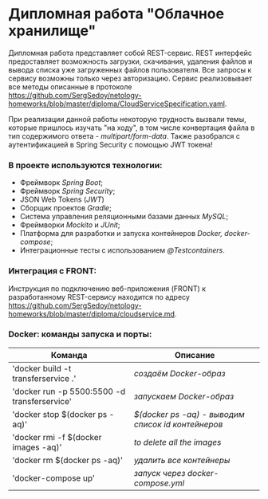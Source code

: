 # Дипломная работа "Облачное хранилище"
Дипломная работа представляет собой REST-сервис.
REST интерфейс предоставляет возможность загрузки, скачивания, удаления файлов и вывода списка уже загруженных файлов пользователя.
Все запросы к сервису возможны только через авторизацию.
Сервис реализовывает все методы описанные в протоколе https://github.com/SergSedoy/netology-homeworks/blob/master/diploma/CloudServiceSpecification.yaml.

При реализации данной работы некоторую трудность вызвали темы, которые пришлось изучать "на ходу", в том числе конвертация файла в тип содержимого ответа - *multipart/form-data*.
Также разобрался с аутентификацией в Spring Security с помощью JWT токена!

### В проекте используются технологии:
- Фреймворк *Spring Boot*;
- Фреймворк *Spring Security*;
- JSON Web Tokens (*JWT*)
- Сборщик проектов *Gradle*;
- Система управления реляционными базами данных *MySQL*;
- Фреймворки *Mockito* и *JUnit*;
- Платформа для разработки и запуска контейнеров *Docker, docker-compose*;
- Интеграционные тесты с использованием *@Testcontainers*.

### Интеграция с FRONT:
Инструкция по подключению веб-приложения (FRONT) к разработанному REST-сервису находится по адресу https://github.com/SergSedoy/netology-homeworks/blob/master/diploma/cloudservice.md.

### Docker: команды запуска и порты:
|Команда | Описание |
|--------|----------|
|'docker build -t transferservice .'|*создаём Docker-образ*
|'docker run -p 5500:5500 -d transferservice'|*запускаем Docker-образ*|
|'docker stop $(docker ps -aq)'|*$(docker ps -aq) - выводим список id контейнеров*|
|'docker rmi -f $(docker images -aq)'|*to delete all the images*|
|'docker rm $(docker ps -aq)'|*удалить все контейнеры*|
|'docker-compose up'|*запуск через docker-compose.yml*

